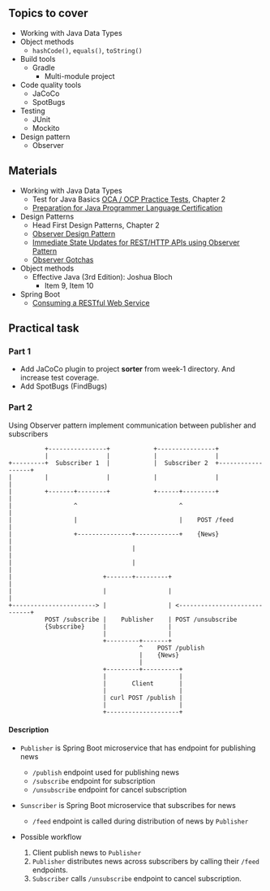 ## Topics to cover
* Working with Java Data Types
* Object methods
    * `hashCode()`, `equals()`, `toString()`
* Build tools
    * Gradle
        * Multi-module project
* Code quality tools
    * JaCoCo
    * SpotBugs
* Testing
    * JUnit
    * Mockito
* Design pattern
    * Observer

## Materials
* Working with Java Data Types
    * Test for Java Basics [OCA / OCP Practice Tests](http://www.allitebooks.com/oca-ocp-practice-tests/), Chapter 2
    * [Preparation for Java Programmer Language Certification](https://docs.oracle.com/javase/tutorial/extra/certification/index.html)
* Design Patterns
    * Head First Design Patterns, Chapter 2
    * [Observer Design Pattern](https://sourcemaking.com/design_patterns/observer)
    * [Immediate State Updates for REST/HTTP APIs using Observer Pattern](https://60devs.com/immediate-state-updates-for-rest-http-apis-using-observer-pattern.html)
    * [Observer Gotchas](https://martinfowler.com/eaaDev/OrganizingPresentations.html#observer-gotchas)
* Object methods
    * Effective Java (3rd Edition): Joshua Bloch
        * Item 9, Item 10
* Spring Boot
    * [Consuming a RESTful Web Service](https://spring.io/guides/gs/consuming-rest/)

## Practical task
### Part 1
- Add JaCoCo plugin to project **sorter** from week-1 directory. And increase test coverage.
- Add SpotBugs (FindBugs)

### Part 2
Using Observer pattern implement communication between publisher and subscribers
```text
          +----------------+            +----------------+
          |                |            |                |
+---------+  Subscriber 1  |            |  Subscriber 2  +------------------+
|         |                |            |                |                  |
|         +-------+--------+            +------+---------+                  |
|                 ^                            ^                            |
|                 |                            |    POST /feed              |
|                 +---------------+------------+    {News}                  |
|                                 |                                         |
|                                 |                                         |
|                         +-------+---------+                               |
|                         |                 |                               |
+-----------------------> |                 | <-----------------------------+
          POST /subscribe |    Publisher    | POST /unsubscribe
          {Subscribe}     |                 |
                          |                 |
                          +---------+-------+
                                    ^    POST /publish
                                    |    {News}
                                    |
                          +---------+----------+
                          |                    |
                          |       Client       |
                          |                    |
                          | curl POST /publish |
                          |                    |
                          +--------------------+
```
#### Description
- `Publisher` is Spring Boot microservice that has endpoint for publishing news
    - `/publish` endpoint used for publishing news
    - `/subscribe` endpoint for subscription
    - `/unsubscribe` endpoint for cancel subscription
- `Sunscriber` is Spring Boot microservice that subscribes for news
    - `/feed` endpoint is called during distribution of news by `Publisher`

- Possible workflow
    1. Client publish news to `Publisher`
    2. `Publisher` distributes news across subscribers by calling their `/feed` endpoints.
    3. `Subscriber` calls `/unsubscribe` endpoint to cancel subscription.
